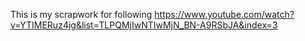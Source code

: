 This is my scrapwork for following https://www.youtube.com/watch?v=YTIMERuz4jg&list=TLPQMjIwNTIwMjN_BN-A9RSbJA&index=3